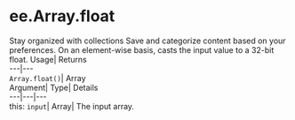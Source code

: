  
#  ee.Array.float 
Stay organized with collections  Save and categorize content based on your preferences. 
On an element-wise basis, casts the input value to a 32-bit float. Usage| Returns  
---|---  
`Array.float()`| Array  
Argument| Type| Details  
---|---|---  
this: `input`| Array| The input array.  
